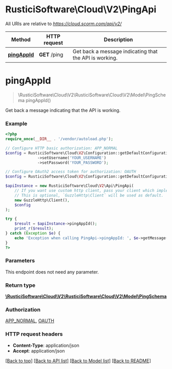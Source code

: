# RusticiSoftware\Cloud\V2\PingApi

All URIs are relative to *https://cloud.scorm.com/api/v2/*

Method | HTTP request | Description
------------- | ------------- | -------------
[**pingAppId**](PingApi.md#pingAppId) | **GET** /ping | Get back a message indicating that the API is working.


# **pingAppId**
> \RusticiSoftware\Cloud\V2\RusticiSoftware\Cloud\V2\Model\PingSchema pingAppId()

Get back a message indicating that the API is working.

### Example
```php
<?php
require_once(__DIR__ . '/vendor/autoload.php');

// Configure HTTP basic authorization: APP_NORMAL
$config = RusticiSoftware\Cloud\V2\Configuration::getDefaultConfiguration()
              ->setUsername('YOUR_USERNAME')
              ->setPassword('YOUR_PASSWORD');

// Configure OAuth2 access token for authorization: OAUTH
$config = RusticiSoftware\Cloud\V2\Configuration::getDefaultConfiguration()->setAccessToken('YOUR_ACCESS_TOKEN');

$apiInstance = new RusticiSoftware\Cloud\V2\Api\PingApi(
    // If you want use custom http client, pass your client which implements `GuzzleHttp\ClientInterface`.
    // This is optional, `GuzzleHttp\Client` will be used as default.
    new GuzzleHttp\Client(),
    $config
);

try {
    $result = $apiInstance->pingAppId();
    print_r($result);
} catch (Exception $e) {
    echo 'Exception when calling PingApi->pingAppId: ', $e->getMessage(), PHP_EOL;
}
?>
```

### Parameters
This endpoint does not need any parameter.

### Return type

[**\RusticiSoftware\Cloud\V2\RusticiSoftware\Cloud\V2\Model\PingSchema**](../Model/PingSchema.md)

### Authorization

[APP_NORMAL](../../README.md#APP_NORMAL), [OAUTH](../../README.md#OAUTH)

### HTTP request headers

 - **Content-Type**: application/json
 - **Accept**: application/json

[[Back to top]](#) [[Back to API list]](../../README.md#documentation-for-api-endpoints) [[Back to Model list]](../../README.md#documentation-for-models) [[Back to README]](../../README.md)

